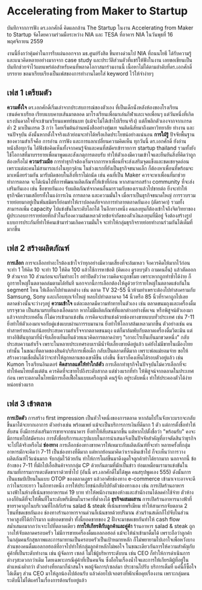 # Accelerating from Maker to Startup

บันทึกจากการฟัง ดร.เอกศักดิ์ คิดแลกล้าน The Startup ในงาน Accelerating from Maker to Startup จัดโดยความร่วมมือระหว่าง NIA และ TESA ที่อาคาร NIA ในวันพุธที่ 16 พฤศจิกายน 2559

งานนี้ยิ่งกว่าคุ้มค่าในการรีบเผ่นออกจาก มธ.ศูนย์รังสิต ขึ้นทางด่วนไป NIA ที่ถนนโยธี ได้รับความรู้และแนวคิดหลายอย่างมากจาก case study และประวัติส่วนตัวที่แชร์ให้ฟังในงาน เลยขอเขียนเป็นบันทึกช่วยจำไว้เผยแพร่ต่อสำหรับคนที่พลาดโอกาสมาร่วมงานนี้ เนื้อหาไม่ได้ตามลำดับที่ดร.เอกศักดิ์บรรยาย ขอมาเรียบเรียงเป็นเฟสของการทำงานโดยใส่ keyword ไว้ให้จำง่ายๆ

## เฟส 1 เตรียมตัว
**ความตั้งใจ**
ดร.เอกศักดิ์เริ่มเล่าจากประสบการณ์ของตัวเอง ที่เป็นเด็กนั่งหลังห้องของโรงเรียนเซนต์คาเบรียล เรียบแบบคาบเส้นมาตลอด มาโรงเรียนเพื่อมาเล่นกีฬาและเจอเพื่อนๆ แต่วันหนึ่งที่เกิดแรงบันดาลใจที่จะเข้ามาเรียนแพทย์ชนบท (แม้จะไม่ได้เข้าไปเรียนจริง) แต่ก็พลิกตัวเองจากจากเกรดต่ำ 2 มาเป็นเกรด 3 กว่า โดยเริ่มต้นอ่านหนังสืออย่างทุ่มเท จนติดนิสัยมาถึงมหาวิทยาลัย ทำงาน และจนปัจจุบัน ดังนั้นหากตั้งใจจริงแล้วย่อมจะทำได้หรือเกิดประโยชน์อย่างแน่นอน
**การใฝ่รู้**
ปัจจัยพื้นฐานของความสำเร็จคือ การอ่าน การฟัง และการแลกเปลี่ยนความคิดเห็น ทุกวันนี้ ดร.เอกศักดิ์ ยังอ่านหนังสือทุกวัน ได้ฟังข้อคิดเห็นทั้งจากคนรู้จักและคนที่สมัครเข้ารายการ startup thailand รวมทั้งยังใช้โอกาสที่มาบรรยายเพื่อมาพูดและสังเกตุการตอบรับ ทำให้ตัวเองมีความเข้าใจและยืนยันสิ่งที่คิดว่าถูกต้องหรือไม่ 
**ความร่วมมือ**
การทำธุรกิจต้องเริ่มจากการหาเพื่อนที่จะส่งเสริมจุดแข็งและชดเชยจุดอ่อน เพราะแต่ละคนไม่สามารถเก่งในทุกๆด้าน ในช่วงแรกที่ยังเป็นธุรกิจขนาดเล็ก ก็ต้องหาเพื่อนที่พร้อมจะมาเหนื่อยร่วมกัน มารับผิดชอบในสิ่งที่เราไม่ถนัด เช่น คนที่เป็น Maker ควรจะหาเพื่อนที่มาช่วยทำการตลาด จะได้เน้นไปที่การพัฒนาผลิตภัณฑ์ให้เข้าที่ก่อน หากสามารถสร้าง community ที่จะส่งเสริมกันเอง เช่น ซื้อขายกันเอง รับผลิตภัณฑ์จากคนอื่นมารวมกับของเราแล้วไปขายต่อ ยิ่งจะทำให้ธุรกิจมีความเสถียรทั้งในแง่การเงิน การตลาด และความมั่นใจ เมื่อเราเป็นธุรกิจขนาดใหญ่ การรวบรวมรายย่อยมาอยู่เป็นพันธมิตรก็ย่อมทำให้เราปลอดภัยจากการทำลายตลาดกันเอง (ตัดราคา) รวมทั้งสามารถเพิ่ม capacity ไปแข่งขันในระดับโลกได้ ในอีกทางหนึ่ง คนลงทุนก็ต้องเข้าใจถึงจิตวิทยาของผู้ประกอบการรายย่อยที่กลัวในเรื่องความล้มเหลวด้วยข้อจำกัดของตัวเงินลงทุนที่มีอยู่ จึงต้องสร้างรูปแบบการประกันที่ทำให้คนเข้ามาร่วมเกิดความมั่นใจ จะทำให้กลุ่มธุรกิจรายย่อยทำงานร่วมกันได้เต็มที่มากขึ้น

## เฟส 2 สร้างผลิตภัณฑ์
**การเลือก**
การจะเลือกทำอะไรต้องเข้าใจว่าทุกอย่างมีความเสี่ยงที่จะล้มเหลว จึงควรคิดให้มากไว้ก่อน จะทำ 1 ให้คิด 10 จะทำ 10 ให้คิด 100 แล้วใช้การหาข้อติ (คิดเอง ดูรอบๆตัว ถามคนอื่น) แล้วตัดออก 9 ส่วนจาก 10 ส่วนก่อนจะเริ่มทำอะไร อย่าปิดตัวว่าความคิดจะถูกขโมย เพราะหากถูกทำซ้ำได้ง่าย ก็ถูกรายใหญ่ในตลาดถล่มตามได้ทันที นอกจากนี้การเลือกต้องให้ดูด้วยว่ารายใหญ่ในตลาดแข่งกันใน segment ไหน ให้เลือกไปทำแตกต่าง เช่น ตลาด TV 32-55 นิ้วห้ามทำเพราะต้องไปทำสงครามกับ Samsung, Sony และเกือบทุกเจ้าใหญ่ หลบไปทำตลาดจอ 14 นิ้วหรือ 85 นิ้วที่ราคาถูกไปเลย ตลาดช่วงนั้นจะว่างๆอยู่
**ความเข้าใจ**
แต่ละตลาดมีความท้าทายในตัวเอง เช่น ตลาดขนมถุงและเครื่องดื่มบรรจุขวด เป็นสนามรบที่นองเลือดมาก หากไม่มีผลิตภัณฑ์ที่แตกต่างอย่างชัดเจน หรือพิสูจน์ตัวเองมาแล้วจากประเทศอื่น ก็ไม่ควรเข้ามาแข่งขัน การคิดจะเข้าแข่งด้วยช่องทางขายแบบทั่วประเทศ เช่น 7-11 ยิ่งทำให้ตัวเองมาเจอกับคู่แข่งแบบผ่านการรบมานาน ยิ่งทำให้โอกาสล้มเหลวมากขึ้น ตัวอย่างเช่น คนทำสาหร่ายเถ้าแก่น้อยประสบความสำเร็จจากตลาดขนมถุง แต่ก็มาล้มพับกับตลาดเครื่องดื่มวิตะมิน แต่ทางอิชิตันบุกมาที่น้ำจับเลี้ยงเย็นเย็นด้วยแนวคิดการตลาดง่ายๆ "เอาอะไรเย็นเย็นมาขวดหนึ่ง" กลับประสบความสำเร็จ เพราะในหลายประเทศรอบเรามีน้ำจับเลี้ยงขายดีอยู่แล้ว แค่ยังไม่มีขายในเมืองไทยเท่านั้น ในขณะที่ตลาดของสินค้า/บริการเพื่อเด็ก กลับเป็นตลาดที่ดีมาก เพราะพ่อแม่ยอมจ่าย ขอให้สร้างความเชื่อมั่นได้ว่าจะทำให้ลูกหลานของเขาดีขึ้น เก่งขึ้น ซึ่งเราก็คงเห็นได้รอบตัวอยู่แล้ว เช่น Kumon โรงเรียนอินเตอร์ 
**คิดสากลแต่ให้ทำใกล้ตัว**
การเลือกทำธุรกิจในปัจจุบันไม่ควรเลือกที่จะทำให้คนไทยตั้งแต่ต้น ควรคิดที่จะขายไปถึงระดับสากล แต่ช่วงแรกที่ทำ ให้พิสูจน์จากตลาดในประเทศก่อน เพราะตลาดในไทยมีการเอื้อเฟื้อในแบบเครือญาติ คนรู้จัก อยู่ระดับหนึ่ง ทำให้ประคองตัวได้ง่ายหน่อยช่วงแรก

## เฟส 3 เข้าตลาด
**การเปิดตัว**
การสร้าง first impression เป็นหัวใจหนึ่งของการตลาด หากล้มไปในจังหวะแรกจะกลับขึ้นมาได้จะยากเอาการ ตัวอย่างเช่น พร้อมเพย์ แม้จะเป็นบริการการเงินที่ดีมาก 1 ตัว แต่การตั้งชื่อทำให้สับสน ยิ่งมีการส่งเสริมการขายจากธนาคาร ยิ่งทำให้สับสนมากขึ้น แต่หากไปตั้งชื่อว่า "พร้อมรับ" คงจะมีการแห่ไปสมัครเอง การตั้งชื่อบริการและรูปแบบในการนำเสนอจึงเป็นปัจจัยสำคัญที่อาจตัดสินว่าธุรกิจจะไปได้จริงหรือไม่
**ช่องทาง**
การเลือกช่องทางขายควรให้เหมาะกับผลิตภัณฑ์ที่จะทำ หลายครั้งที่กลุ่มอาหารมักจะคิดว่า 7-11 เป็นช่องทางที่ดีมาก แต่หากย้อนมาคิดว่าเราเดินเข้าไป ก็จะเห็นว่าการวางผลิตภัณฑ์ไว้แน่นมาก จับกลุ่มไว้ด้วยกัน ทำให้การโผล่ขึ้นมาดึงดูดใจลูกค้าทำได้ยากมาก นอกจากนี้ ข้ออ้างของ 7-11 ที่มักไปเอื้อสินค้าจากกลุ่ม CP ด้วยกันตามที่มักเป็นข่าว ย่อมเหมือนเรามาแข่งขันในสนามที่กรรมการเตะตัดขาเราด้วยซ้ำไป (อันนี้ ดร.เอกศักดิ์ไม่ได้พูด คนสรุปพูดเอง 555) ดังนั้นการเป็นแชมป์เปียนในแบบ OTOP ของตลาดภูธร แล้วอาศัยช่องทาง e-commerce เข้ามาเจาะอาจจะดีกว่าในระยะยาว ในอีกทางหนึ่ง การให้ประโยชน์กลับไปยังตัวช่องทางเอง เช่น การเปิดร้านอาหารนางฟ้าในห้างที่เน้นขายอาหารแค่ 19 บาท ทำให้พนักงานของห้างและสำนักงานได้ลดค่าใช้จ่าย ตัวห้างเองก็ยินดีที่จะให้พื้นที่ในระดับพรีเมียมในราคาที่ต่ำลงได้
**ธุรกิจผสมผสาน**
การเปิดร้านอาหารนางฟ้าที่ขายราคาถูกในบริเวณที่ใกล้กับร้าน salad & steak ที่เน้นขายพรีเมียม ทำให้สามารถจับตลาด 2 โซนที่ชดเชยกันเอง ช่องทางร้านอาหารจานด่วนก็เน้นขายด้วยปริมาณ ส่วนร้านสเต๊กก็ไปจับในส่วนราคาสูงที่ได้กำไรมาก แต่ยอดขายต่ำ ทั้งนี้ยอดขายของ 2 ฝั่งจะมาชดเชยกันทำให้ cash flow สม่ำเสมอมากกว่าเจาะไปที่ตลาดเดียว 
**การให้เกียรติกับลูกค้าและคู่ค้า**
ร้านอาหาร salad & steak ถูกวางให้จับตลาดครอบครัว ไม่มีการขายเครื่องดื่มแอลกอฮอล์ แม้จะให้นำเข้ามาดื่มได้ เพราะถือว่าลูกค้าในกลุ่มคนรักสุขภาพและการมาทานเป็นครอบครัวเป็นเป้าหมายหลัก ก็ไม่พยายามไปเอาใจเพื่อหวังบางส่วนของคนดื่มแอลกอฮอล์ที่อาจไปทำให้กลุ่มลูกค้าหลักไม่พอใจ ในขณะเดียวกันการให้ความสำคัญกับคู่ค้าที่เป็นระดับทำงาน เช่น ผู้จัดการ เซลล์ ไม่ใช่ผู้บริหารระดับบน เช่น CEO ก็ทำให้การดำเนินการต่างๆสะดวกกว่าเดิม โดยเฉพาะกรณีคู่ค้าที่เป็นคนจีน ซึ่งถือในเรื่องน้ำใจและการให้เกียรติผู้ที่อยู่ในตำแหน่งต่ำกว่า ตัวอย่างที่ยกมาก็น่าสนใจ พอผู้จัดการ/เซลล์มา ประธานไปรับ บริการเต็มที่ แค่นี้ก็ซื้อใจได้เต็มๆ ส่วน CEO มาให้ลูกน้องไปต้อนรับ แล้วค่อยไปเจอตรงที่พักเพื่อคุยเรื่องงาน เพราะกลุ่มคนระดับนี้ไม่ได้แคร์ในเรื่องการต้อนรับอยู่แล้ว